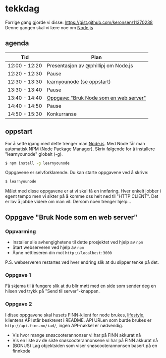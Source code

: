 # tekkdag

Forrige gang gjorde vi disse: https://gist.github.com/keronsen/11370238
Denne gangen skal vi lære noe om [Node.js](http://nodejs.org/)

## agenda

Tid | Plan
--- | ---
12:00 - 12:20 | Presentasjon av @phillipj om Node.js
12:20 - 12:30 | Pause
12:30 - 13:30 | [learnyounode](https://github.com/rvagg/learnyounode) (<a href="#oppstart">se oppstart</a>)
13:30 - 13:40 | Pause
13:40 - 14:40 | <a href="#Oppgave">Oppgave: "Bruk Node som en web server"</a>
14:40 - 14:50 | Pause
14:50 - 15:30 | Konkurranse

<a name="oppstart"></a>
## oppstart
For å sette igang med dette trenger man [Node.js](http://nodejs.org/).
Med Node får man automatisk NPM (Node Package Manager).
Skriv følgende for å installere "learnyounode" globalt (-g).

```sh
$ npm install -g learnyounode
```

Oppgavene er selvforklarende.
Du kan starte oppgavene ved å skrive:

```sh
$ learnyounode
```

Målet med disse oppgavene er at vi skal få en innføring.
Hver enkelt jobber i egent tempo men vi sikter på å komme oss helt ned til "HTTP CLIENT".
Det er lov å jobbe videre om man vil. Dersom noen trenger hjelp...

<a name="oppgave"></a>
## Oppgave "Bruk Node som en web server"

### Oppvarming

- Installer alle avhengighetene til dette prosjektet ved hjelp av `npm`
- Start webserveren ved hjelp av `npm`
- Åpne nettleseren din mot `http://localhost:3000`

P.S. webserveren restartes ved hver endring slik at du slipper tenke på det.

### Oppgave 1

Få skjema til å fungere slik at du blir møtt med en side som sender deg en hilsen ved trykk på "Send til server"-knappen.

### Oppgave 2

I disse oppgavene skal husets FINN-klient for node brukes, [lifestyle](https://github.com/finn-no/lifestyle), klientens API står beskrevet i README.
API URLen som burde brukes er `http://api.finn.no/iad/`, ingen API-nøkkel er nødvendig.

* Vis hvor mange snøscooterannonser vi har på FINN akkurat nå
* Vis en liste av de siste snøscooterannonsene vi har på FINN akkurat nå
* (BONUS) Lag objektsiden som viser snøscooterannonsen basert på en finnkode
